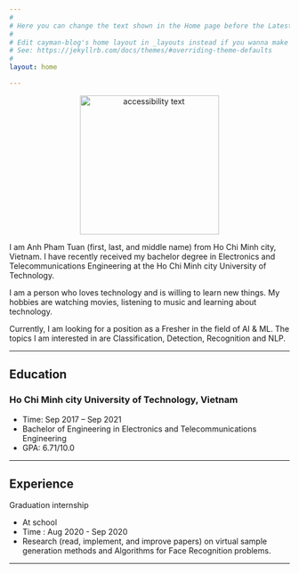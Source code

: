 ```yaml
---
#
# Here you can change the text shown in the Home page before the Latest Posts section.
#
# Edit cayman-blog's home layout in _layouts instead if you wanna make some changes
# See: https://jekyllrb.com/docs/themes/#overriding-theme-defaults
#
layout: home

---
```

<p align="center">
  <img src="https://lh3.googleusercontent.com/pw/AM-JKLU-fXz_YYZFprcqlyMus-TpKJ1s6zs6PEWNcLh6wf2M-wKSqggp3lfv5O6sUBwkEBt42x0WtFDSSsa18tzo-EN8dsTXHOLyTc-ntjvmNKaowvXfw5Jspug_UrddmX4XOBi33JnOxB9Lkxj_wgUGid25=w786-h663-no?authuser=0" width="250" alt="accessibility text">
</p>

I am Anh Pham Tuan (first, last, and middle name) from Ho Chi Minh city, Vietnam. I have recently received my bachelor degree in Electronics and Telecommunications Engineering at the Ho Chi Minh city University of Technology.

I am a person who loves technology and is willing to learn new things. My hobbies are watching movies, listening to music and learning about technology.

Currently, I am looking for a position as a Fresher in the field of AI & ML. The topics I am interested in are Classification, Detection, Recognition and NLP.



------
## Education


### Ho Chi Minh city University of Technology, Vietnam
* Time: Sep 2017 – Sep 2021
* Bachelor of Engineering in Electronics and Telecommunications Engineering
* GPA: 6.71/10.0  



------
## Experience

Graduation internship
  * At school 
  * Time : Aug 2020 - Sep 2020
  * Research (read, implement, and improve papers) on virtual sample generation methods and Algorithms for Face Recognition problems.

  


------






















































































